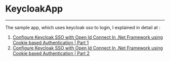 # KeycloakApp
---
The sample app, which uses keycloak sso to login, I explained in detail at : 

1. [Configure Keycloak SSO with Open Id Connect In .Net Framework using Cookie based Authentication | Part 1](https://medium.com/@behzadparsa/configure-keycloak-sso-with-open-id-connect-in-net-89ad28294c0d)
2. [Configure Keycloak SSO with Open Id Connect In .Net Framework using Cookie based Authentication | Part 2](https://medium.com/@behzadparsa/configure-keycloak-sso-with-open-id-connect-in-net-b0ff4d919cc1)